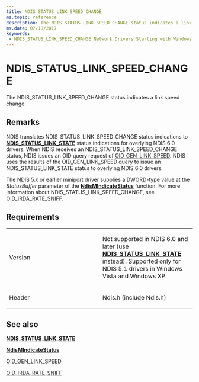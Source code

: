 ```yaml
---
title: NDIS_STATUS_LINK_SPEED_CHANGE
ms.topic: reference
description: The NDIS_STATUS_LINK_SPEED_CHANGE status indicates a link speed change.
ms.date: 07/18/2017
keywords:
 - NDIS_STATUS_LINK_SPEED_CHANGE Network Drivers Starting with Windows Vista
---
```


# NDIS\_STATUS\_LINK\_SPEED\_CHANGE


The NDIS\_STATUS\_LINK\_SPEED\_CHANGE status indicates a link speed change.

## Remarks

NDIS translates NDIS\_STATUS\_LINK\_SPEED\_CHANGE status indications to [**NDIS\_STATUS\_LINK\_STATE**](ndis-status-link-state.md) status indications for overlying NDIS 6.0 drivers. When NDIS receives an NDIS\_STATUS\_LINK\_SPEED\_CHANGE status, NDIS issues an OID query request of [OID\_GEN\_LINK\_SPEED](./oid-gen-link-speed.md). NDIS uses the results of the OID\_GEN\_LINK\_SPEED query to issue an NDIS\_STATUS\_LINK\_STATE status to overlying NDIS 6.0 drivers.

The NDIS 5.*x* or earlier miniport driver supplies a DWORD-type value at the *StatusBuffer* parameter of the [**NdisMIndicateStatus**](/windows-hardware/drivers/ddi/ndis/nf-ndis-ndismindicatestatus) function. For more information about NDIS\_STATUS\_LINK\_SPEED\_CHANGE, see [OID\_IRDA\_RATE\_SNIFF](/previous-versions/windows/hardware/network/ff560287(v=vs.85)).

## Requirements

<table>
<colgroup>
<col width="50%" />
<col width="50%" />
</colgroup>
<tbody>
<tr class="odd">
<td><p>Version</p></td>
<td><p>Not supported in NDIS 6.0 and later (use <a href="ndis-status-link-state.md" data-raw-source="[&lt;strong&gt;NDIS_STATUS_LINK_STATE&lt;/strong&gt;](ndis-status-link-state.md)"><strong>NDIS_STATUS_LINK_STATE</strong></a> instead). Supported only for NDIS 5.1 drivers in Windows Vista and Windows XP.</p></td>
</tr>
<tr class="even">
<td><p>Header</p></td>
<td>Ndis.h (include Ndis.h)</td>
</tr>
</tbody>
</table>

## See also


[**NDIS\_STATUS\_LINK\_STATE**](ndis-status-link-state.md)

[**NdisMIndicateStatus**](/windows-hardware/drivers/ddi/ndis/nf-ndis-ndismindicatestatus)

[OID\_GEN\_LINK\_SPEED](./oid-gen-link-speed.md)

[OID\_IRDA\_RATE\_SNIFF](/previous-versions/windows/hardware/network/ff560287(v=vs.85))

 


